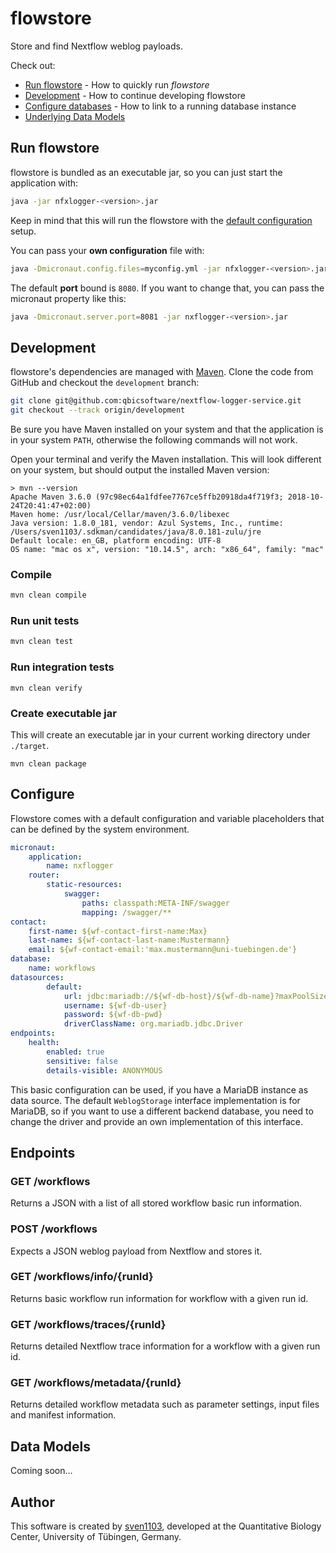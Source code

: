 # flowstore

Store and find Nextflow weblog payloads.

Check out:

* [Run flowstore](#run-flowstore) - How to quickly run _flowstore_
* [Development](#development) - How to continue developing flowstore
* [Configure databases](#configure-databases) - How to link to a running database instance
* [Underlying Data Models](#underlying-data-models)

## Run flowstore

flowstore is bundled as an executable jar, so you can just start the application with:

```bash
java -jar nfxlogger-<version>.jar
```

Keep in mind that this will run the flowstore with the [default configuration](https://raw.githubusercontent.com/qbicsoftware/nextflow-logger-service/master/src/main/resources/application.yml) setup.

You can pass your **own configuration** file with:

```bash
java -Dmicronaut.config.files=myconfig.yml -jar nfxlogger-<version>.jar
```

The default **port** bound is `8080`. If you want to change that, you can pass the micronaut property like this:

```bash
java -Dmicronaut.server.port=8081 -jar nxflogger-<version>.jar
```


## Development

flowstore's dependencies are managed with [Maven](https://maven.apache.org/). Clone the code from GitHub and checkout the `development` branch:

```bash
git clone git@github.com:qbicsoftware/nextflow-logger-service.git
git checkout --track origin/development
```

Be sure you have Maven installed on your system and that the application is in your system `PATH`, otherwise the following commands will not work.

Open your terminal and verify the Maven installation. This will look different on your system, but should output the installed Maven version:

```
> mvn --version
Apache Maven 3.6.0 (97c98ec64a1fdfee7767ce5ffb20918da4f719f3; 2018-10-24T20:41:47+02:00)
Maven home: /usr/local/Cellar/maven/3.6.0/libexec
Java version: 1.8.0_181, vendor: Azul Systems, Inc., runtime: /Users/sven1103/.sdkman/candidates/java/8.0.181-zulu/jre
Default locale: en_GB, platform encoding: UTF-8
OS name: "mac os x", version: "10.14.5", arch: "x86_64", family: "mac"
```

### Compile

```bash
mvn clean compile
```

### Run unit tests

```bash
mvn clean test
```

### Run integration tests

```
mvn clean verify
```

### Create executable jar

This will create an executable jar in your current working directory under `./target`.

```
mvn clean package
```

## Configure

Flowstore comes with a default configuration and variable placeholders that can be defined by the system environment. 

```yaml
micronaut:
    application:
        name: nxflogger
    router:
        static-resources:
            swagger:
                paths: classpath:META-INF/swagger
                mapping: /swagger/**
contact:
    first-name: ${wf-contact-first-name:Max}
    last-name: ${wf-contact-last-name:Mustermann}
    email: ${wf-contact-email:'max.mustermann@uni-tuebingen.de'}
database:
    name: workflows
datasources:
        default:
            url: jdbc:mariadb://${wf-db-host}/${wf-db-name}?maxPoolSize=150&pool
            username: ${wf-db-user}
            password: ${wf-db-pwd}
            driverClassName: org.mariadb.jdbc.Driver
endpoints:
    health:
        enabled: true
        sensitive: false
        details-visible: ANONYMOUS
```

This basic configuration can be used, if you have a MariaDB instance as data source. The default `WeblogStorage` interface implementation is for MariaDB, so if you want to use a different backend database, you need to change the driver and provide an own implementation of this interface.

## Endpoints

### GET /workflows

Returns a JSON with a list of all stored workflow basic run information.

### POST /workflows

Expects a JSON weblog payload from Nextflow and stores it.

### GET /workflows/info/{runId}

Returns basic workflow run information for workflow with a given run id.

### GET /workflows/traces/{runId}

Returns detailed Nextflow trace information for a workflow with a given run id.

### GET /workflows/metadata/{runId}

Returns detailed workflow metadata such as parameter settings, input files and manifest information.


## Data Models

Coming soon...

## Author

This software is created by [sven1103](https://github.com/sven1103), developed at the Quantitative Biology Center, University of Tübingen, Germany.



